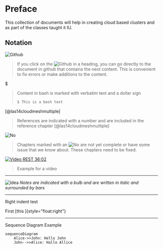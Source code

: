 # Preface

This collection of documents will help in creating cloud based
clusters and as part of the classes taught it IU.




## Notation

![Github](images/github.png)

> If you click on the ![Github](images/github.png) in a heading, you can go directly to the document in github that contains the next content. This is convenient to fix errors or make additions to the content.

$

> Content in bash is marked with verbatim text and a dollar sign
>
>  ```bash
>  $ This is a bash text
>  ```

[@las14cloudmeshmultiple]

> References are indicated with a number and are included in the
> reference chapter [@las14cloudmeshmultiple]


![No](images/no.png)

> Chapters marked with an ![No](images/no.png) are not yet complete or have some issue
> that we know about. These chapters need to be fixed.


[![Video](images/video.png) REST 36:02](https://youtu.be/xjFuA6q5N_U)

> Example for a video



---

![Idea](images/idea.png) *Notes are indicated with a bulb and are written in italic and surrounded by bars* 

---

Right indent test

First [this ]{style="float:right"}

---

Sequence Diagram Example

~~~mermaid
sequenceDiagram
    Alice->>John: Hello John
    John-->>Alice: Hallo Allice
~~~
